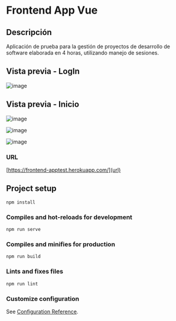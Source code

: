 # Frontend App Vue

## Descripción
Aplicación de prueba para la gestión de proyectos de desarrollo de software elaborada en 4 horas, utilizando manejo de sesiones.

## Vista previa - LogIn

![image](https://user-images.githubusercontent.com/67478427/133283324-64b590a1-04ee-424d-8c2f-bd70866bf618.png)

## Vista previa - Inicio

![image](https://user-images.githubusercontent.com/67478427/133283498-cece44b6-365a-47b1-92b8-342246732878.png)

![image](https://user-images.githubusercontent.com/67478427/133283850-470fdee5-79d5-416b-ac34-e32ff60f3fd9.png)

![image](https://user-images.githubusercontent.com/67478427/133283917-0a23db40-3e79-4edf-aa78-c3505377ac59.png)

### URL
[https://frontend-apptest.herokuapp.com/](url)



## Project setup
```
npm install
```

### Compiles and hot-reloads for development
```
npm run serve
```

### Compiles and minifies for production
```
npm run build
```

### Lints and fixes files
```
npm run lint
```

### Customize configuration
See [Configuration Reference](https://cli.vuejs.org/config/).
